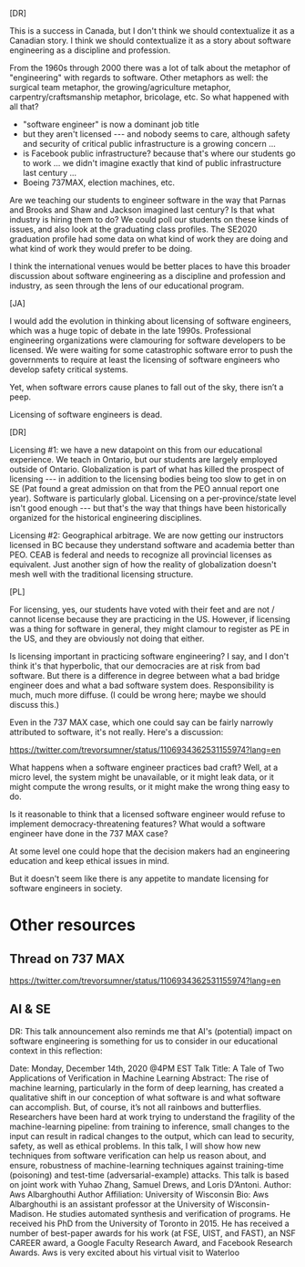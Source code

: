 
[DR]

This is a success in Canada, but I don't think we should contextualize it as a Canadian story. I think we should contextualize it as a story about software engineering as a discipline and profession.

From the 1960s through 2000 there was a lot of talk about the metaphor of "engineering" with regards to software. Other metaphors as well: the surgical team metaphor, the growing/agriculture metaphor, carpentry/craftsmanship metaphor, bricolage, etc. So what happened with all that?

- "software engineer" is now a dominant job title
- but they aren't licensed --- and nobody seems to care, although safety and security of critical public infrastructure is a growing concern ...
- is Facebook public infrastructure? because that's where our students go to work ... we didn't imagine exactly that kind of public infrastructure last century ...
- Boeing 737MAX, election machines, etc.

Are we teaching our students to engineer software in the way that Parnas and Brooks and Shaw and Jackson imagined last century? Is that what industry is hiring them to do? We could poll our students on these kinds of issues, and also look at the graduating class profiles. The SE2020 graduation profile had some data on what kind of work they are doing and what kind of work they would prefer to be doing.

I think the international venues would be better places to have this broader discussion about software engineering as a discipline and profession and industry, as seen through the lens of our educational program.

[JA]

I would add the evolution in thinking about licensing of software engineers, which was a huge topic of debate in the late 1990s. Professional engineering organizations were clamouring for software developers to be licensed. We were waiting for some catastrophic software error to push the governments to require at least the licensing of software engineers who develop safety critical systems. 

Yet, when software errors cause planes to fall out of the sky, there isn’t a peep.

Licensing of software engineers is dead.


[DR]

Licensing #1: we have a new datapoint on this from our educational experience. We teach in Ontario, but our students are largely employed outside of Ontario. Globalization is part of what has killed the prospect of licensing --- in addition to the licensing bodies being too slow to get in on SE (Pat found a great admission on that from the PEO annual report one year). Software is particularly global. Licensing on a per-province/state level isn't good enough --- but that's the way that things have been historically organized for the historical engineering disciplines.

Licensing #2: Geographical arbitrage. We are now getting our instructors licensed in BC because they understand software and academia better than PEO. CEAB is federal and needs to recognize all provincial licenses as equivalent. Just another sign of how the reality of globalization doesn't mesh well with the traditional licensing structure.


[PL]

For licensing, yes, our students have voted with their feet and are not / cannot license because they are practicing in the US. However, if licensing was a thing for software in general, they might clamour to register as PE in the US, and they are obviously not doing that either.

Is licensing important in practicing software engineering? I say, and I don't think it's that hyperbolic, that our democracies are at risk from bad software. But there is a difference in degree between what a bad bridge engineer does and what a bad software system does. Responsibility is much, much more diffuse. (I could be wrong here; maybe we should discuss this.)

Even in the 737 MAX case, which one could say can be fairly narrowly attributed to software, it's not really. Here's a discussion:

https://twitter.com/trevorsumner/status/1106934362531155974?lang=en

What happens when a software engineer practices bad craft? Well, at a micro level, the system might be unavailable, or it might leak data, or it might compute the wrong results, or it might make the wrong thing easy to do.

Is it reasonable to think that a licensed software engineer would refuse to implement democracy-threatening features? What would a software engineer have done in the 737 MAX case?

At some level one could hope that the decision makers had an engineering education and keep ethical issues in mind.

But it doesn't seem like there is any appetite to mandate licensing for software engineers in society.

# Other resources

## Thread on 737 MAX

https://twitter.com/trevorsumner/status/1106934362531155974?lang=en

## AI & SE

DR:
This talk announcement also reminds me that AI's (potential) impact on software engineering is something for us to consider in our educational context in this reflection:

Date: Monday, December 14th, 2020 @4PM EST
Talk Title: A Tale of Two Applications of Verification in Machine Learning
Abstract: The rise of machine learning, particularly in the form of deep learning, has created a qualitative shift in our conception of what software is and what software can accomplish. But, of course, it’s not all rainbows and butterflies. Researchers have been hard at work trying to understand the fragility of the machine-learning pipeline: from training to inference, small changes to the input can result in radical changes to the output, which can lead to security, safety, as well as ethical problems. In this talk, I will show how new techniques from software verification can help us reason about, and ensure, robustness of machine-learning techniques against training-time (poisoning) and test-time (adversarial-example) attacks. This talk is based on joint work with Yuhao Zhang, Samuel Drews, and Loris D’Antoni.
Author: Aws Albarghouthi
Author Affiliation: University of Wisconsin
Bio: Aws Albarghouthi is an assistant professor at the University of Wisconsin-Madison. He studies automated synthesis and verification of programs. He received his PhD from the University of Toronto in 2015. He has received a number of best-paper awards for his work (at FSE, UIST, and FAST), an NSF CAREER award, a Google Faculty Research Award, and Facebook Research Awards. Aws is very excited about his virtual visit to Waterloo